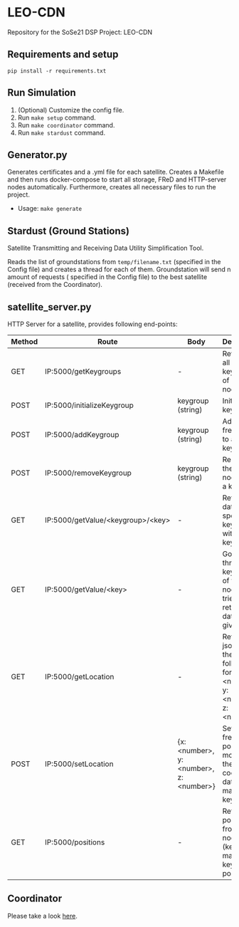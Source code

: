 # LEO-CDN

Repository for the SoSe21 DSP Project: LEO-CDN

## Requirements and setup

`pip install -r requirements.txt`

## Run Simulation

1. (Optional) Customize the config file.
2. Run `make setup` command.
3. Run `make coordinator` command.
4. Run `make stardust` command.

## Generator.py

Generates certificates and a .yml file for each satellite. Creates a Makefile and then runs docker-compose to start all storage, FReD and HTTP-server nodes automatically. Furthermore, creates all necessary files to run the project.

- Usage: `make generate` 

## Stardust (Ground Stations)

Satellite Transmitting and Receiving Data Utility Simplification Tool.

Reads the list of groundstations from `temp/filename.txt` (specified in the Config file) and creates a thread for each of them. Groundstation will send n amount of requests ( specified in the Config file) to the best satellite (received from the Coordinator).

## satellite_server.py

HTTP Server for a satellite, provides following end-points:

| Method | Route                                   | Body                                             | Description                                                                                |
| ------ | --------------------------------------- | ------------------------------------------------ | ------------------------------------------------------------------------------------------ |
| GET    | IP:5000/getKeygroups                    | -                                                | Retrieves all keygroups of a fred node                                                     |
| POST   | IP:5000/initializeKeygroup              | keygroup (string)                                | Initializes a keygroup                                                                     |
| POST   | IP:5000/addKeygroup                     | keygroup (string)                                | Adds the fred node to a keygroup                                                           |
| POST   | IP:5000/removeKeygroup                  | keygroup (string)                                | Removes the fred node from a keygroup                                                      |
| GET    | IP:5000/getValue/&lt;keygroup>/&lt;key> | -                                                | Retrieves data from a specific keygroup with a given key                                   |
| GET    | IP:5000/getValue/&lt;key>               | -                                                | Goes through all keygroups of the fred node and tries to retrieve data with a given key    |
| GET    | IP:5000/getLocation                     | -                                                | Returns a json with the following format: {x: &lt;number>, y: &lt;number>, z: &lt;number>} |
| POST   | IP:5000/setLocation                     | {x: &lt;number>, y: &lt;number>, z: &lt;number>} | Sets the fred node's position by modifying the node coordinate data in the manage keygroup |
| GET    | IP:5000/positions                       | -                                                | Returns the position from all nodes (keygroup: manage, key: positions)                     |


## Coordinator

Please take a look [here](https://github.com/Corgam/LEO-CDN/wiki/Coordinator-API).
